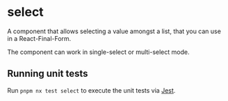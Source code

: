# select

A component that allows selecting a value amongst a list, that you can
use in a React-Final-Form.

The component can work in single-select or multi-select mode.

## Running unit tests

Run `pnpm nx test select` to execute the unit tests via
[Jest](https://jestjs.io).
